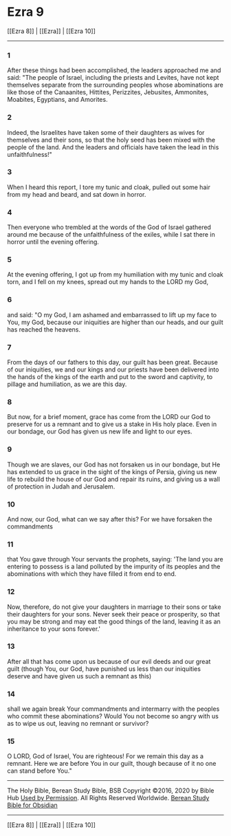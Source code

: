 # Ezra 9

[[Ezra 8]] | [[Ezra]] | [[Ezra 10]]

---

### 1
After these things had been accomplished, the leaders approached me and said: "The people of Israel, including the priests and Levites, have not kept themselves separate from the surrounding peoples whose abominations are like those of the Canaanites, Hittites, Perizzites, Jebusites, Ammonites, Moabites, Egyptians, and Amorites.

### 2
Indeed, the Israelites have taken some of their daughters as wives for themselves and their sons, so that the holy seed has been mixed with the people of the land. And the leaders and officials have taken the lead in this unfaithfulness!"

### 3
When I heard this report, I tore my tunic and cloak, pulled out some hair from my head and beard, and sat down in horror.

### 4
Then everyone who trembled at the words of the God of Israel gathered around me because of the unfaithfulness of the exiles, while I sat there in horror until the evening offering.

### 5
At the evening offering, I got up from my humiliation with my tunic and cloak torn, and I fell on my knees, spread out my hands to the LORD my God,

### 6
and said: "O my God, I am ashamed and embarrassed to lift up my face to You, my God, because our iniquities are higher than our heads, and our guilt has reached the heavens.

### 7
From the days of our fathers to this day, our guilt has been great. Because of our iniquities, we and our kings and our priests have been delivered into the hands of the kings of the earth and put to the sword and captivity, to pillage and humiliation, as we are this day.

### 8
But now, for a brief moment, grace has come from the LORD our God to preserve for us a remnant and to give us a stake in His holy place. Even in our bondage, our God has given us new life and light to our eyes.

### 9
Though we are slaves, our God has not forsaken us in our bondage, but He has extended to us grace in the sight of the kings of Persia, giving us new life to rebuild the house of our God and repair its ruins, and giving us a wall of protection in Judah and Jerusalem.

### 10
And now, our God, what can we say after this? For we have forsaken the commandments

### 11
that You gave through Your servants the prophets, saying: 'The land you are entering to possess is a land polluted by the impurity of its peoples and the abominations with which they have filled it from end to end.

### 12
Now, therefore, do not give your daughters in marriage to their sons or take their daughters for your sons. Never seek their peace or prosperity, so that you may be strong and may eat the good things of the land, leaving it as an inheritance to your sons forever.'

### 13
After all that has come upon us because of our evil deeds and our great guilt (though You, our God, have punished us less than our iniquities deserve and have given us such a remnant as this)

### 14
shall we again break Your commandments and intermarry with the peoples who commit these abominations? Would You not become so angry with us as to wipe us out, leaving no remnant or survivor?

### 15
O LORD, God of Israel, You are righteous! For we remain this day as a remnant. Here we are before You in our guilt, though because of it no one can stand before You."

---

The Holy Bible, Berean Study Bible, BSB
Copyright ©2016, 2020 by Bible Hub
[Used by Permission](https://berean.bible/terms.htm). All Rights Reserved Worldwide.
[Berean Study Bible for Obsidian](https://github.com/gapmiss/berean-study-bible-for-obsidian)

---

[[Ezra 8]] | [[Ezra]] | [[Ezra 10]]

